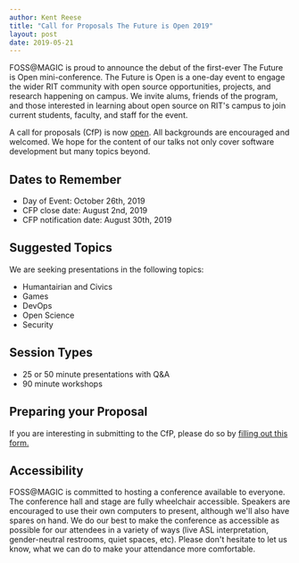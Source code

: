 ```yaml
---
author: Kent Reese
title: "Call for Proposals The Future is Open 2019"
layout: post
date: 2019-05-21
---
```


FOSS@MAGIC is proud to announce the debut of the first-ever The Future is Open mini-conference.
The Future is Open is a one-day event to engage the wider RIT community with open source opportunities, projects, and research happening on campus.
We invite alums, friends of the program, and those interested in learning about open source on RIT's campus to join current students, faculty, and staff for the event.

A call for proposals (CfP) is now [open](https://www.google.com/url?q=https://forms.gle/563vz3qZAgMXRJNk9&sa=D&ust=1558124859124000). 
All backgrounds are encouraged and welcomed. We hope for the content of our talks not only cover software development but many topics beyond.


## Dates to Remember

-   Day of Event: October 26th, 2019
-   CFP close date: August 2nd, 2019
-   CFP notification date: August 30th, 2019

## Suggested Topics

We are seeking presentations in the following topics:
-   Humantairian and Civics
-   Games
-   DevOps
-   Open Science
-   Security

## Session Types

-   25 or 50 minute presentations with Q&A
-   90 minute workshops

## Preparing your Proposal

If you are interesting in submitting to the CfP, please do so by [filling out this form.](https://www.google.com/url?q=https://forms.gle/563vz3qZAgMXRJNk9&sa=D&ust=1558124859124000)


## Accessibility
FOSS@MAGIC is committed to hosting a conference available to everyone.
The conference hall and stage are fully wheelchair accessible. 
Speakers are encouraged to use their own computers to present, although we'll also have spares on hand. 
We do our best to make the conference as accessible as possible for our attendees in a variety of ways (live ASL interpretation, gender-neutral restrooms, quiet spaces, etc). 
Please don't hesitate to let us know, what we can do to make your attendance more comfortable.

